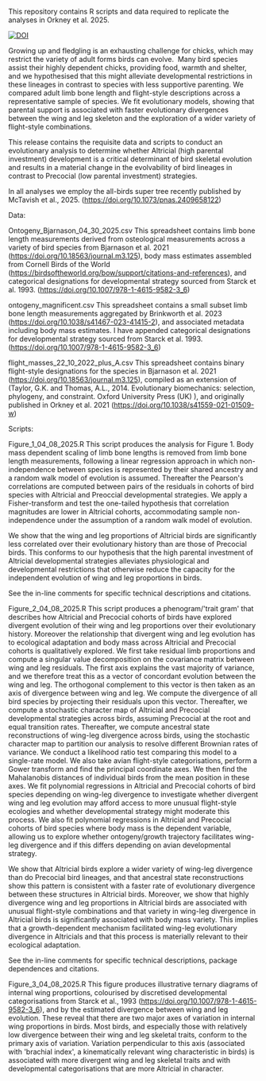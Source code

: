This repository contains R scripts and data required to replicate
the analyses in Orkney et al. 2025. 

[![DOI](https://zenodo.org/badge/1032754288.svg)](https://doi.org/10.5281/zenodo.16748458)

Growing up and fledgling is an exhausting challenge for chicks, which may restrict the variety of adult forms birds can evolve.  Many bird species assist their highly dependent chicks, providing food, warmth and shelter, and we hypothesised that this might alleviate developmental restrictions in these lineages in contrast to species with less supportive parenting. We compared adult limb bone length and flight-style descriptions across a representative sample of species. We fit evolutionary models, showing that parental support is associated with faster evolutionary divergences between the wing and leg skeleton and the exploration of a wider variety of flight-style combinations.

This release contains the requisite data and scripts to conduct an evolutionary analysis to determine whether Altricial (high parental investment) development is a critical determinant of bird skeletal evolution and results in a material change in the evolvability of 
bird lineages in contrast to Precocial (low parental investment) strategies.

In all analyses we employ the all-birds super tree recently published by 
McTavish et al., 2025. (https://doi.org/10.1073/pnas.2409658122)

Data:

Ontogeny_Bjarnason_04_30_2025.csv
This spreadsheet contains limb bone length measurements derived from 
osteological measurements across a variety of bird species from
Bjarnason et al. 2021 (https://doi.org/10.18563/journal.m3.125), 
body mass estimates assembled from Cornell Birds of the World (https://birdsoftheworld.org/bow/support/citations-and-references),
 and categorical designations for developmental strategy sourced from 
Starck et al. 1993. (https://doi.org/10.1007/978-1-4615-9582-3_6)

ontogeny_magnificent.csv
This spreadsheet contains a small subset limb bone length measurements aggregated by 
Brinkworth et al. 2023 (https://doi.org/10.1038/s41467-023-41415-2), and associated metadata including body mass estimates.
I have appended categorical designations for developmental strategy sourced from 
Starck et al. 1993. (https://doi.org/10.1007/978-1-4615-9582-3_6)

flight_masses_22_10_2022_plus_A.csv
This spreadsheet contains binary flight-style designations for the species in 
Bjarnason et al. 2021 (https://doi.org/10.18563/journal.m3.125), 
compiled as an extension of (Taylor, G.K. and Thomas, A.L., 2014. Evolutionary biomechanics: selection, phylogeny, and constraint. Oxford University Press (UK) ),
and originally published in Orkney et al. 2021
(https://doi.org/10.1038/s41559-021-01509-w) 

Scripts:

Figure_1_04_08_2025.R 
This script produces the analysis for Figure 1. 
Body mass dependent scaling of limb bone lengths is removed from limb bone length measurements,
following a linear regression approach in which non-independence between species
is represented by their shared ancestry and a random walk model of evolution is assumed.
Thereafter the Pearson's correlations are computed between pairs of the residuals in cohorts of
bird species with Altricial and Preoccial developmental strategies. 
We apply a Fisher-transform and test the one-tailed hypothesis that correlation magnitudes
are lower in Altricial cohorts, accommodating sample non-independence under the assumption
of a random walk model of evolution. 

We show that the wing and leg proportions of Altricial birds are significantly less correlated
over their evolutionary history than are those of Precocial birds. 
This conforms to our hypothesis that the high parental investment of Altricial developmental
strategies alleviates physiological and developmental restrictions that otherwise
reduce the capacity for the independent evolution of wing and leg proportions in birds. 

See the in-line comments for specific technical descriptions and citations. 

Figure_2_04_08_2025.R 
This script produces a phenogram/'trait gram' that describes how Altricial and Precocial
cohorts of birds have explored divergent evolution of their wing and leg proportions over their evolutionary history. Moreover the relationship that divergent wing and leg evolution has
to ecological adaptation and body mass across Altricial and Precocial cohorts is qualitatively explored. 
We first take residual limb proportions and compute a singular value decomposition on the covariance matrix between wing and leg residuals. 
The first axis explains the vast majority of variance, and we therefore treat this as a vector
of concordant evolution between the wing and leg. 
The orthogonal complement to this vector is then taken as an axis of divergence between 
wing and leg. 
We compute the divergence of all bird species by projecting their residuals upon this vector. 
Thereafter, we compute a stochastic character map of Altricial and Precocial developmental
strategies across birds, assuming Precocial at the root and equal transition rates. 
Thereafter, we compute ancestral state reconstructions of wing-leg divergence across birds, using the stochastic character map to partition our analysis to resolve different Brownian rates of variance. We conduct a likelihood ratio test comparing this model to a single-rate
model. 
We also take avian flight-style categorisations, perform a Gower transform and find the 
principal coordinate axes. We then find the Mahalanobis distances of individual birds
from the mean position in these axes. 
We fit polynomial regressions in Altricial and Precocial cohorts of bird species depending
on wing-leg divergence to investigate whether divergent wing and leg evolution may afford
access to more unusual flight-style ecologies and whether developmental strategy might
moderate this process. 
We also fit polynomial regressions in Altricial and Precocial cohorts of bird species
where body mass is the dependent variable, allowing us to explore whether ontogeny/growth trajectory facilitates wing-leg divergence and if this differs depending on avian 
developmental strategy. 

We show that Altricial birds explore a wider variety of wing-leg divergence than do
Precocial bird lineages, and that ancestral state reconstructions show this pattern is 
consistent with a faster rate of evolutionary divergence between these structures in Altricial birds. 
Moreover, we show that highly divergence wing and leg proportions in Altricial birds are associated with unusual flight-style combinations and that variety in wing-leg divergence in Altricial birds is significantly associated with body mass variety. This implies
that a growth-dependent mechanism facilitated wing-leg evolutionary divergence in Altricials
and that this process is materially relevant to their ecological adaptation. 

See the in-line comments for specific technical descriptions, package dependences and citations. 

Figure_3_04_08_2025.R 
This figure produces illustrative ternary diagrams of internal wing proportions, 
colourised by discretised developmental categorisations from Starck et al., 1993 
(https://doi.org/10.1007/978-1-4615-9582-3_6), and by the estimated divergence between
wing and leg evolution.
These reveal that there are two major axes of variation in internal wing proportions in
birds. Most birds, and especially those with relatively low divergence between their wing and
leg skeletal traits, conform to the primary axis of variation. 
Variation perpendicular to this axis (associated with 'brachial index', a kinematically 
relevant wing characteristic in birds) is associated with more divergent wing and leg 
skeletal traits and with developmental categorisations that are more Altricial in character. 


